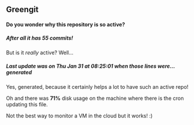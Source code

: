 ## Greengit

#### Do you wonder why this repository is so active?

##### After all it has 55 commits!

But is it *really* active? Well...

##### Last update was on Thu Jan 31 at 08:25:01 when those lines were... generated

Yes, generated, because it certainly helps a lot to have such an active repo!

Oh and there was **71%** disk usage on the machine
where there is the cron updating this file.

Not the best way to monitor a VM in the cloud but it works! :)
